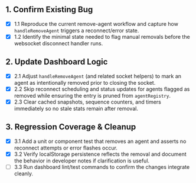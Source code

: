 ## 1. Confirm Existing Bug
- [x] 1.1 Reproduce the current remove-agent workflow and capture how `handleRemoveAgent` triggers a reconnect/error state.
- [x] 1.2 Identify the minimal state needed to flag manual removals before the websocket disconnect handler runs.

## 2. Update Dashboard Logic
- [x] 2.1 Adjust `handleRemoveAgent` (and related socket helpers) to mark an agent as intentionally removed prior to closing the socket.
- [x] 2.2 Skip reconnect scheduling and status updates for agents flagged as removed while ensuring the entry is pruned from `agentRegistry`.
- [x] 2.3 Clear cached snapshots, sequence counters, and timers immediately so no stale stats remain after removal.

## 3. Regression Coverage & Cleanup
- [x] 3.1 Add a unit or component test that removes an agent and asserts no reconnect attempts or error flashes occur.
- [x] 3.2 Verify localStorage persistence reflects the removal and document the behavior in developer notes if clarification is useful.
- [ ] 3.3 Run dashboard lint/test commands to confirm the changes integrate cleanly.
